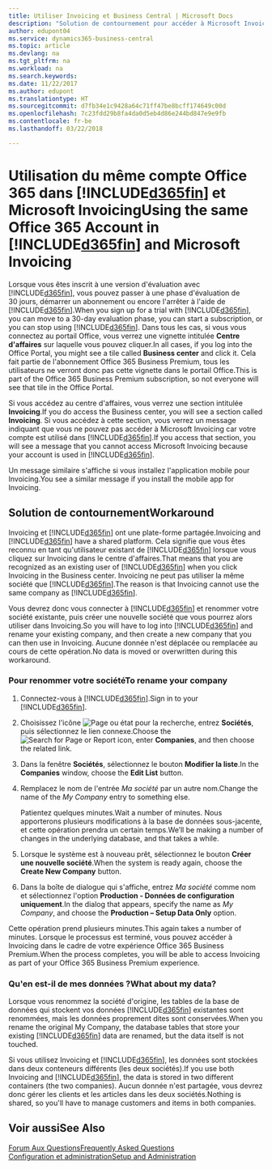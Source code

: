 ```yaml
---
title: Utiliser Invoicing et Business Central | Microsoft Docs
description: "Solution de contournement pour accéder à Microsoft Invoicing lorsque vous vous êtes inscrit à Dynamics 365 Business Central."
author: edupont04
ms.service: dynamics365-business-central
ms.topic: article
ms.devlang: na
ms.tgt_pltfrm: na
ms.workload: na
ms.search.keywords: 
ms.date: 11/22/2017
ms.author: edupont
ms.translationtype: HT
ms.sourcegitcommit: d7fb34e1c9428a64c71ff47be8bcff174649c00d
ms.openlocfilehash: 7c23fdd29b8fa4da0d5eb4d86e244bd847e9e9fb
ms.contentlocale: fr-be
ms.lasthandoff: 03/22/2018

---
```

# <a name="using-the-same-office-365-account-in-included365finincludesd365finlongmdmd-and-microsoft-invoicing"></a><span data-ttu-id="39979-103">Utilisation du même compte Office 365 dans [!INCLUDE[d365fin](includes/d365fin_long_md.md)] et Microsoft Invoicing</span><span class="sxs-lookup"><span data-stu-id="39979-103">Using the same Office 365 Account in [!INCLUDE[d365fin](includes/d365fin_long_md.md)] and Microsoft Invoicing</span></span>
<span data-ttu-id="39979-104">Lorsque vous êtes inscrit à une version d'évaluation avec [!INCLUDE[d365fin](includes/d365fin_md.md)], vous pouvez passer à une phase d'évaluation de 30 jours, démarrer un abonnement ou encore l'arrêter à l'aide de [!INCLUDE[d365fin](includes/d365fin_md.md)].</span><span class="sxs-lookup"><span data-stu-id="39979-104">When you sign up for a trial with [!INCLUDE[d365fin](includes/d365fin_md.md)], you can move to a 30-day evaluation phase, you can start a subscription, or you can stop using [!INCLUDE[d365fin](includes/d365fin_md.md)].</span></span> <span data-ttu-id="39979-105">Dans tous les cas, si vous vous connectez au portail Office, vous verrez une vignette intitulée **Centre d'affaires** sur laquelle vous pouvez cliquer.</span><span class="sxs-lookup"><span data-stu-id="39979-105">In all cases, if you log into the Office Portal, you might see a tile called **Business center** and click it.</span></span> <span data-ttu-id="39979-106">Cela fait partie de l'abonnement Office 365 Business Premium, tous les utilisateurs ne verront donc pas cette vignette dans le portail Office.</span><span class="sxs-lookup"><span data-stu-id="39979-106">This is part of the Office 365 Business Premium subscription, so not everyone will see that tile in the Office Portal.</span></span>  

<span data-ttu-id="39979-107">Si vous accédez au centre d'affaires, vous verrez une section intitulée **Invoicing**.</span><span class="sxs-lookup"><span data-stu-id="39979-107">If you do access the Business center, you will see a section called **Invoicing**.</span></span> <span data-ttu-id="39979-108">Si vous accédez à cette section, vous verrez un message indiquant que vous ne pouvez pas accéder à Microsoft Invoicing car votre compte est utilisé dans [!INCLUDE[d365fin](includes/d365fin_md.md)].</span><span class="sxs-lookup"><span data-stu-id="39979-108">If you access that section, you will see a message that you cannot access Microsoft Invoicing because your account is used in [!INCLUDE[d365fin](includes/d365fin_md.md)].</span></span>  

<span data-ttu-id="39979-109">Un message similaire s'affiche si vous installez l'application mobile pour Invoicing.</span><span class="sxs-lookup"><span data-stu-id="39979-109">You see a similar message if you install the mobile app for Invoicing.</span></span>  

## <a name="workaround"></a><span data-ttu-id="39979-110">Solution de contournement</span><span class="sxs-lookup"><span data-stu-id="39979-110">Workaround</span></span>
<span data-ttu-id="39979-111">Invoicing et [!INCLUDE[d365fin](includes/d365fin_md.md)] ont une plate-forme partagée.</span><span class="sxs-lookup"><span data-stu-id="39979-111">Invoicing and [!INCLUDE[d365fin](includes/d365fin_md.md)] have a shared platform.</span></span> <span data-ttu-id="39979-112">Cela signifie que vous êtes reconnu en tant qu'utilisateur existant de [!INCLUDE[d365fin](includes/d365fin_md.md)] lorsque vous cliquez sur Invoicing dans le centre d'affaires.</span><span class="sxs-lookup"><span data-stu-id="39979-112">That means that you are recognized as an existing user of [!INCLUDE[d365fin](includes/d365fin_md.md)] when you click Invoicing in the Business center.</span></span> <span data-ttu-id="39979-113">Invoicing ne peut pas utiliser la même société que [!INCLUDE[d365fin](includes/d365fin_md.md)].</span><span class="sxs-lookup"><span data-stu-id="39979-113">The reason is that Invoicing cannot use the same company as [!INCLUDE[d365fin](includes/d365fin_md.md)].</span></span>  

<span data-ttu-id="39979-114">Vous devrez donc vous connecter à [!INCLUDE[d365fin](includes/d365fin_md.md)] et renommer votre société existante, puis créer une nouvelle société que vous pourrez alors utiliser dans Invoicing.</span><span class="sxs-lookup"><span data-stu-id="39979-114">So you will have to log into [!INCLUDE[d365fin](includes/d365fin_md.md)] and rename your existing company, and then create a new company that you can then use in Invoicing.</span></span> <span data-ttu-id="39979-115">Aucune donnée n'est déplacée ou remplacée au cours de cette opération.</span><span class="sxs-lookup"><span data-stu-id="39979-115">No data is moved or overwritten during this workaround.</span></span>

### <a name="to-rename-your-company"></a><span data-ttu-id="39979-116">Pour renommer votre société</span><span class="sxs-lookup"><span data-stu-id="39979-116">To rename your company</span></span>
1.  <span data-ttu-id="39979-117">Connectez-vous à [!INCLUDE[d365fin](includes/d365fin_md.md)].</span><span class="sxs-lookup"><span data-stu-id="39979-117">Sign in to your [!INCLUDE[d365fin](includes/d365fin_md.md)].</span></span>  
2.  <span data-ttu-id="39979-118">Choisissez l'icône ![Page ou état pour la recherche](media/ui-search/search_small.png "icône Page ou état pour la recherche"), entrez **Sociétés**, puis sélectionnez le lien connexe.</span><span class="sxs-lookup"><span data-stu-id="39979-118">Choose the ![Search for Page or Report](media/ui-search/search_small.png "Search for Page or Report icon") icon, enter **Companies**, and then choose the related link.</span></span>  
3.  <span data-ttu-id="39979-119">Dans la fenêtre **Sociétés**, sélectionnez le bouton **Modifier la liste**.</span><span class="sxs-lookup"><span data-stu-id="39979-119">In the **Companies** window, choose the **Edit List** button.</span></span>  
4.  <span data-ttu-id="39979-120">Remplacez le nom de l'entrée *Ma société* par un autre nom.</span><span class="sxs-lookup"><span data-stu-id="39979-120">Change the name of the *My Company* entry to something else.</span></span>  

    <span data-ttu-id="39979-121">Patientez quelques minutes.</span><span class="sxs-lookup"><span data-stu-id="39979-121">Wait a number of minutes.</span></span> <span data-ttu-id="39979-122">Nous apporterons plusieurs modifications à la base de données sous-jacente, et cette opération prendra un certain temps.</span><span class="sxs-lookup"><span data-stu-id="39979-122">We’ll be making a number of changes in the underlying database, and that takes a while.</span></span>
5.  <span data-ttu-id="39979-123">Lorsque le système est à nouveau prêt, sélectionnez le bouton **Créer une nouvelle société**.</span><span class="sxs-lookup"><span data-stu-id="39979-123">When the system is ready again, choose the **Create New Company** button.</span></span>  
6.  <span data-ttu-id="39979-124">Dans la boîte de dialogue qui s'affiche, entrez *Ma société* comme nom et sélectionnez l'option **Production - Données de configuration uniquement**.</span><span class="sxs-lookup"><span data-stu-id="39979-124">In the dialog that appears, specify the name as *My Company*, and choose the **Production – Setup Data Only** option.</span></span>  

<span data-ttu-id="39979-125">Cette opération prend plusieurs minutes.</span><span class="sxs-lookup"><span data-stu-id="39979-125">This again takes a number of minutes.</span></span> <span data-ttu-id="39979-126">Lorsque le processus est terminé, vous pouvez accéder à Invoicing dans le cadre de votre expérience Office 365 Business Premium.</span><span class="sxs-lookup"><span data-stu-id="39979-126">When the process completes, you will be able to access Invoicing as part of your Office 365 Business Premium experience.</span></span>  

### <a name="what-about-my-data"></a><span data-ttu-id="39979-127">Qu'en est-il de mes données ?</span><span class="sxs-lookup"><span data-stu-id="39979-127">What about my data?</span></span>
<span data-ttu-id="39979-128">Lorsque vous renommez la société d'origine, les tables de la base de données qui stockent vos données [!INCLUDE[d365fin](includes/d365fin_md.md)] existantes sont renommées, mais les données proprement dites sont conservées.</span><span class="sxs-lookup"><span data-stu-id="39979-128">When you rename the original My Company, the database tables that store your existing [!INCLUDE[d365fin](includes/d365fin_md.md)] data are renamed, but the data itself is not touched.</span></span>  

<span data-ttu-id="39979-129">Si vous utilisez Invoicing et [!INCLUDE[d365fin](includes/d365fin_md.md)], les données sont stockées dans deux conteneurs différents (les deux sociétés).</span><span class="sxs-lookup"><span data-stu-id="39979-129">If you use both Invoicing and [!INCLUDE[d365fin](includes/d365fin_md.md)], the data is stored in two different containers (the two companies).</span></span> <span data-ttu-id="39979-130">Aucun donnée n'est partagée, vous devrez donc gérer les clients et les articles dans les deux sociétés.</span><span class="sxs-lookup"><span data-stu-id="39979-130">Nothing is shared, so you'll have to manage customers and items in both companies.</span></span>  

## <a name="see-also"></a><span data-ttu-id="39979-131">Voir aussi</span><span class="sxs-lookup"><span data-stu-id="39979-131">See Also</span></span>
[<span data-ttu-id="39979-132">Forum Aux Questions</span><span class="sxs-lookup"><span data-stu-id="39979-132">Frequently Asked Questions</span></span>](across-faq.md)  
[<span data-ttu-id="39979-133">Configuration et administration</span><span class="sxs-lookup"><span data-stu-id="39979-133">Setup and Administration</span></span>](admin-setup-and-administration.md)  

